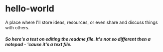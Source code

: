 # hello-world
A place where I'll store ideas, resources, or even share and discuss things with others.

##### So here's a test on editing the readme file. It's not so different then a notepad - 'cause it's a text file.
